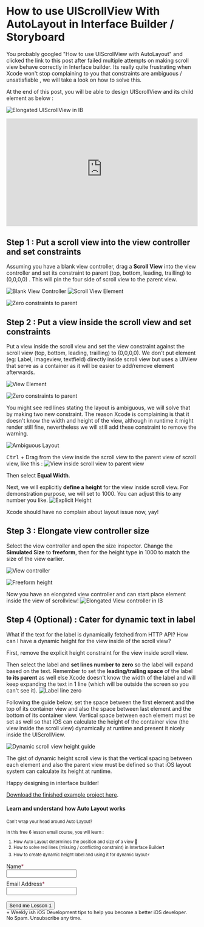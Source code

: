 # How to use UIScrollView With AutoLayout in Interface Builder / Storyboard

<style>.embed-container { position: relative; padding-bottom: 56.25%; height: 0; overflow: hidden; max-width: 100%; } .embed-container iframe, .embed-container object, .embed-container embed { position: absolute; top: 0; left: 0; width: 100%; height: 100%; }</style>

You probably googled "How to use UIScrollView with AutoLayout" and clicked the link to this post after failed multiple attempts on making scroll view behave correctly in Interface builder. Its really quite frustrating when Xcode won't stop complaining to you that constraints are ambiguous / unsatisfiable , we will take a look on how to solve this.

At the end of this post, you will be able to design UIScrollView and its child element as below : 

![Elongated UIScrollView in IB](https://iosimage.s3.amazonaws.com/2018/3-uiscrollview-autolayout/scrollViewInterfaceBuilder.png)

<div class="embed-container">
<iframe width="560" height="315" src="https://www.youtube-nocookie.com/embed/-TZObMT__G8?rel=0&amp;showinfo=0" frameborder="0" allow="autoplay; encrypted-media" allowfullscreen></iframe>
</div>

## Step 1 : Put a scroll view into the view controller and set constraints

Assuming you have a blank view controller, drag a **Scroll View** into the view controller and set its constraint to parent (top, bottom, leading, trailling) to (0,0,0,0)  . This will pin the four side of scroll view to the parent view.

![Blank View Controller](https://iosimage.s3.amazonaws.com/2018/3-uiscrollview-autolayout/blankViewController.png)
![Scroll View Element](https://iosimage.s3.amazonaws.com/2018/3-uiscrollview-autolayout/scrollViewElement.png)

![Zero constraints to parent](https://iosimage.s3.amazonaws.com/2018/3-uiscrollview-autolayout/zeroConstraintToParent.png)

## Step 2 : Put a view inside the scroll view and set constraints

Put a view inside the scroll view and set the view constraint against the scroll view (top, bottom, leading, trailling) to (0,0,0,0). We don't put element (eg: Label, imageview, textfield) directly inside scroll view but uses a UIView that serve as a container as it will be easier to add/remove element afterwards.

![View Element](https://iosimage.s3.amazonaws.com/2018/3-uiscrollview-autolayout/viewElement.png)

![Zero constraints to parent](https://iosimage.s3.amazonaws.com/2018/3-uiscrollview-autolayout/zeroConstraintToParent.png)

You might see red lines stating the layout is ambiguous, we will solve that by making two new constraint. The reason Xcode is complaining is that it doesn't know the width and height of the view, although in runtime it might render still fine, nevertheless we will still add these constraint to remove the warning.

![Ambiguous Layout](https://iosimage.s3.amazonaws.com/2018/3-uiscrollview-autolayout/ambiguousLayout.png)

<kbd>Ctrl</kbd> + Drag from the view inside the scroll view to the parent view of scroll view, like this : 
![View inside scroll view to parent view](https://iosimage.s3.amazonaws.com/2018/3-uiscrollview-autolayout/containerViewToParentView.png)

Then select **Equal Width**.

Next, we will explicitly **define a height** for the view inside scroll view. For demonstration purpose, we will set to 1000. You can adjust this to any number you like.
![Explicit Height](https://iosimage.s3.amazonaws.com/2018/3-uiscrollview-autolayout/containerViewManualHeight.png)

Xcode should have no complain about layout issue now, yay!

## Step 3 : Elongate view controller size

Select the view controller and open the size inspector. Change the **Simulated Size** to **freeform**, then for the height type in 1000 to match the size of the view earlier.

![View controller](https://iosimage.s3.amazonaws.com/2018/3-uiscrollview-autolayout/selectViewController.png)

![Freeform height](https://iosimage.s3.amazonaws.com/2018/3-uiscrollview-autolayout/viewControllerSimulatedHeight.png)

Now you have an elongated view controller and can start place element inside the view of scrollview!
![Elongated View controller in IB](https://iosimage.s3.amazonaws.com/2018/3-uiscrollview-autolayout/scrollViewInterfaceBuilder.png)

## Step 4 (Optional) : Cater for dynamic text in label

What if the text for the label is dynamically fetched from HTTP API? How can I have a dynamic height for the view inside of the scroll view?

First, remove the explicit height constraint for the view inside scroll view.

Then select the label and **set lines number to zero** so the label will expand based on the text. Remember to set the **leading/trailing space** of the label **to its parent** as well else Xcode doesn't know the width of the label and will keep expanding the text in 1 line (which will be outside the screen so you can't see it).
![Label line zero](https://iosimage.s3.amazonaws.com/2018/3-uiscrollview-autolayout/labelLinesZero.png)

Following the guide below, set the space between the first element and the top of its container view and also the space between last element and the bottom of its container view. Vertical space between each element must be set as well so that iOS can calculate the height of the container view (the view inside the scroll view) dynamically at runtime and present it nicely inside the UIScrollView.  

![Dynamic scroll view height guide](https://iosimage.s3.amazonaws.com/2018/3-uiscrollview-autolayout/dynamicHeight.png)

The gist of dynamic height scroll view is that the vertical spacing between each element and also the parent view must be defined so that iOS layout system can calculate its height at runtime.

Happy designing in interface builder!

[Download the finished example project here](https://gitlab.com/fluffyes/fluffyscroll/repository/master/archive.zip).




<div class="post-subscribe">
  <div class="post-subscribe-left">
    <h4> Learn and understand how Auto Layout works</h4>
    <span style="font-size:0.8em;"> 
    Can't wrap your head around Auto Layout? <br><br>
    In this free 6 lesson email course, you will learn :
    <ol>
        <li>How Auto Layout determines the position and size of a view 📏</li>
        <li>How to solve red lines (missing / conflicting constraint) in Interface Builder❗️</li>
        <li>How to create dynamic height label and using it for dynamic layout⚡️</li>
    </ol>
    </span>
</div>
        <div class="post-subscribe-right">
            <form action="https://www.getdrip.com/forms/448009646/submissions" method="post" data-drip-embedded-form="448009646">
                <div style="margin-bottom: 0.5rem;">
                    <label for="drip-firstname">Name<span style="color:#952B45;">*</span></label><br />
                    <input type="text" id="drip-firstname" name="fields[firstname]" value="" />
                </div>
                <div>
                    <label for="drip-email">Email Address<span style="color:#952B45;">*</span></label><br />
                    <input type="email" id="drip-email" name="fields[email]" value="" />
                </div>
              <div>
                <br>
                <input type="submit" value="Send me Lesson 1" data-drip-attribute="sign-up-button" />
                <br>
                <span style="font-size: 0.8rem;">+ Weekly ish iOS Development tips to help you become a better iOS developer.<br> No Spam. Unsubscribe any time.</span>
              </div>
            </form>
        </div>
    </div>